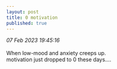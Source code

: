 ```yaml
---
layout: post
title: 0 motivation
published: true
---
```

_07 Feb 2023 19:45:16_
<br>
<br>
When low-mood and anxiety creeps up.
<br>
motivation just dropped to 0 these days....

